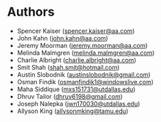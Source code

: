 # Authors

- Spencer Kaiser (spencer.kaiser@aa.com)
- John Kahn (john.kahn@aa.com)
- Jeremy Moorman (jeremy.moorman@aa.com)
- Melinda Malmgren (melinda.malmgren@aa.com)
- Charlie Albright (charlie.albright@aa.com)
- Smit Shah (shah.smit@hotmail.com)
- Austin Slobodnik (austinslobodnik@gmail.com)
- Osman Findik (osmanfindik1@windowslive.com)
- Maha Siddique (mxs151731@utdallas.edu)
- Dhruv Tailor (dhruv6198@gmail.com)
- Joseph Nalepka (jwn170030@utdallas.edu)
- Allyson King (allysonmking@tamu.edu)

